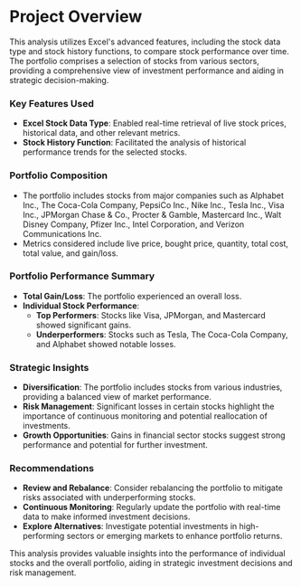 # **Project Overview**

This analysis utilizes Excel's advanced features, including the stock data type and stock history functions, to compare stock performance over time. The portfolio comprises a selection of stocks from various sectors, providing a comprehensive view of investment performance and aiding in strategic decision-making.

### Key Features Used

- **Excel Stock Data Type**: Enabled real-time retrieval of live stock prices, historical data, and other relevant metrics.
- **Stock History Function**: Facilitated the analysis of historical performance trends for the selected stocks.

### Portfolio Composition

- The portfolio includes stocks from major companies such as Alphabet Inc., The Coca-Cola Company, PepsiCo Inc., Nike Inc., Tesla Inc., Visa Inc., JPMorgan Chase & Co., Procter & Gamble, Mastercard Inc., Walt Disney Company, Pfizer Inc., Intel Corporation, and Verizon Communications Inc.
- Metrics considered include live price, bought price, quantity, total cost, total value, and gain/loss.

### Portfolio Performance Summary

- **Total Gain/Loss**: The portfolio experienced an overall loss.
- **Individual Stock Performance**:
    - **Top Performers**: Stocks like Visa, JPMorgan, and Mastercard showed significant gains.
    - **Underperformers**: Stocks such as Tesla, The Coca-Cola Company, and Alphabet showed notable losses.

### Strategic Insights

- **Diversification**: The portfolio includes stocks from various industries, providing a balanced view of market performance.
- **Risk Management**: Significant losses in certain stocks highlight the importance of continuous monitoring and potential reallocation of investments.
- **Growth Opportunities**: Gains in financial sector stocks suggest strong performance and potential for further investment.

### Recommendations

- **Review and Rebalance**: Consider rebalancing the portfolio to mitigate risks associated with underperforming stocks.
- **Continuous Monitoring**: Regularly update the portfolio with real-time data to make informed investment decisions.
- **Explore Alternatives**: Investigate potential investments in high-performing sectors or emerging markets to enhance portfolio returns.

This analysis provides valuable insights into the performance of individual stocks and the overall portfolio, aiding in strategic investment decisions and risk management.
